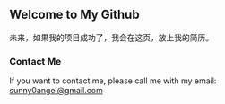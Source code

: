 ## Welcome to My Github

未来，如果我的项目成功了，我会在这页，放上我的简历。

### Contact Me

If you want to contact me, please call me with my email: sunny0angel@gmail.com
